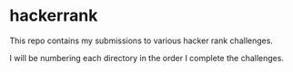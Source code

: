 hackerrank
==========

This repo contains my submissions to various hacker rank challenges.

I will be numbering each directory in the order I complete the challenges.